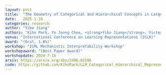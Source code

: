```yaml
---
layout: post
title:  "The Geometry of Categorical and Hierarchical Concepts in Large Language Models"
date:   2025-1-10
categories: research
author: "Yibo Jiang"
authors: "Kiho Park, Yo Joong Choe, <strong>Yibo Jiang</strong>, Victor Veitch"
venue: "International Conference on Learning Representations (ICLR)"
award: "(Oral, 1.8%)"
workshop: "ICML Mechanistic Interpretability Workshop"
workshopaward: "(Best Paper Award)"
workshopdate: 2024-7-16
arxiv: https://arxiv.org/abs/2406.01506
code: https://github.com/KihoPark/LLM_Categorical_Hierarchical_Representations
---
```

